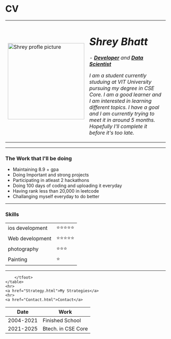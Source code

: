 # CV
<!DOCTYPE html>
<html>
<head>
    <meta charset="UTF-8">
    <title>Shrey's Website</title>
</head>
<body>
    <table cellspacing ="20">
        <tr>
            <td><img src="C:\Programming\WEB DEV\images\Huracan-modified.png" height ="240" width = "240" alt = "Shrey profle picture"></td>
            <td><h1><em>Shrey Bhatt</em></h1>
                <p><em>- <strong><a href="https://www.techopedia.com/definition/17095/developer">Developer</a></strong> and <strong> <a href="https://www.sas.com/en_us/insights/analytics/what-is-a-data-scientist.html">Data Scientist</a></strong></em></p>
                <p><em>I am a student currently studuing at VIT University pursuing my degree in CSE Core. I am a good learner and I am interested in learning different topics. I have a goal and I am currently trying to meet it in around 5 months. Hopefully I'll complete it before it's too late.</em></p>
            </td>
        </tr>
    </table>
    <hr>
    <h3><strong>The Work that I'll be doing</strong></h3>
    <ul>
    <li>Maintaining 8.9 + gpa</li>
    <li>Doing Important and strong projects</li>
    <li>Participating in atleast 2 hackathons</li>
    <li>Doing 100 days of coding and uploading it everyday</li>
    <li>Having rank less than 20,000 in leetcode</li>
    <li>Challanging myself everyday to do better</li>
    </ul>
    <hr>
    <h3>Skills</h3>
    <table cellspacing ="10">
                <tr>
                    <td>ios development</td>
                    <td>⭐⭐⭐⭐⭐</td>
                </tr>
                <tr>
                    <td>Web development</td>
                    <td>⭐⭐⭐⭐⭐</td>
                </tr>
                <tr>
                    <td>photography</td>
                    <td>⭐⭐⭐</td>
                </tr>
                <tr>
                    <td>Painting</td>
                    <td>⭐</td>
                </tr>
                </table>
    <hr>
    <table cellspacing ="10">
        <thead>
            <th>Date</th>
            <th>Work</th>
        </thead>
        <tbody>
            <tr>
                <td>2004-2021</td>
                <td>Finished School</td>
            </tr>
            <tr>
                <td>2021-2025</td>
                <td>Btech. in CSE Core</td>
            </tr>
        </tbody>
        <tfoot>

        </tfoot>
    </table>
    <hr>
    <a href="Strategy.html">My Strategies</a>
    <hr>
    <a href="Contact.html">Contact</a>
</body>
</html
